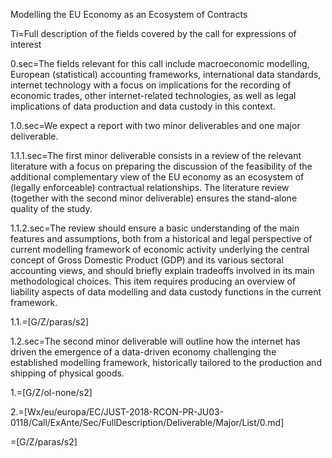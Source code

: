 Modelling the EU Economy as an Ecosystem of Contracts

Ti=Full description of the fields covered by the call for expressions of interest

0.sec=The fields relevant for this call include macroeconomic modelling, European (statistical) accounting frameworks, international data standards, internet technology with a focus on implications for the recording of economic trades, other internet-related technologies, as well as legal implications of data production and data custody in this context.

1.0.sec=We expect a report with two minor deliverables and one major deliverable.

1.1.1.sec=The first minor deliverable consists in a review of the relevant literature with a focus on preparing the discussion of the feasibility of the additional complementary view of the EU economy as an ecosystem of (legally enforceable) contractual relationships. The literature review (together with the second minor deliverable) ensures the stand-alone quality of the study.

1.1.2.sec=The review should ensure a basic understanding of the main features and assumptions, both from a historical and legal perspective of current modelling framework of economic activity underlying the central concept of Gross Domestic Product (GDP) and its various sectoral accounting views, and should briefly explain tradeoffs involved in its main methodological choices. This item requires producing an overview of liability aspects of data modelling and data custody functions in the current framework.

1.1.=[G/Z/paras/s2]

1.2.sec=The second minor deliverable will outline how the internet has driven the emergence of a data-driven economy challenging the established modelling framework, historically tailored to the production and shipping of physical goods.

1.=[G/Z/ol-none/s2]

2.=[Wx/eu/europa/EC/JUST-2018-RCON-PR-JU03-0118/Call/ExAnte/Sec/FullDescription/Deliverable/Major/List/0.md]

=[G/Z/paras/s2]
